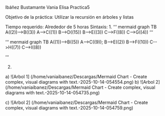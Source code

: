 Ibáñez Bustamante Vania Elisa Practica5

Objetivo de la práctica: Utilizar la recursión en árboles y listas

Tiempo requerido: Alrededor de 5 horas
Sintaxis:
1.
‘‘‘ mermaid
graph TB
    A((2))-->B((3))
    A-->C((1))
    B-->D((15))
    B-->E((3))
    C-->F((8))
    C-->G((4))
‘‘‘

‘‘‘ mermaid
graph TB
A((1))-->B((5))
    A-->C((9));
    B-->E((2))
    B-->F((10))
    C-->H((7))
    C-->I((8))

‘‘‘

2.
a)
![Arbol 1] (/home/vaniaibanez/Descargas/Mermaid Chart - Create complex, visual diagrams with text.-2025-10-14-054554.png)
b)
![Arbol 2] (/home/vaniaibanez/Descargas/Mermaid Chart - Create complex, visual diagrams with text.-2025-10-14-054735.png)

c)
![Arbol 2] (/home/vaniaibanez/Descargas/Mermaid Chart - Create complex, visual diagrams with text.-2025-10-14-054759.png)




